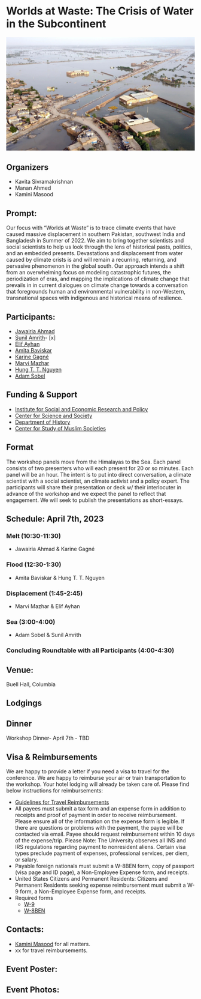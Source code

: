 # Worlds at Waste: The Crisis of Water in the Subcontinent 

![WorldatWaste](images/wawcover.jpeg)

## Organizers
- Kavita Sivramakrishnan
- Manan Ahmed
- Kamini Masood

## Prompt: 
Our focus with “Worlds at Waste” is to trace climate events that have caused massive displacement in southern Pakistan, southwest India and Bangladesh in Summer of 2022. We aim to bring together scientists and social scientists to help us look through the lens of historical pasts, politics, and an embedded presents. Devastations and displacement from water caused by climate crists is and will remain a recurring, returning, and pervasive phenomenon in the global south. Our approach intends a shift from an overwhelming focus on modeling catastrophic futures, the periodization of eras, and mapping the implications of climate change that prevails in  in current dialogues on climate change towards a conversation that foregrounds human and environmental vulnerability in non-Western, transnational spaces with indigenous and historical means of reslience.

## Participants:

- [Jawairia Ahmad](https://www.linkedin.com/in/jawairia-ahmad)
- [Sunil Amrith](https://history.yale.edu/people/sunil-amrith)- [x]  
- [Elif Ayhan](https://blogs.worldbank.org/team/elif-ayhan) 
- [Amita Baviskar](https://www.ashoka.edu.in/profile/amita-baviskar/)
- [Karine Gagné](https://socioanthro.uoguelph.ca/people/karine-gagn%C3%A9)
- [Marvi Mazhar](https://www.marvimazhar.com/)
- [Hung T. T. Nguyen](https://people.climate.columbia.edu/users/profile/tan-thai-hung-nguyen)
- [Adam Sobel](https://www.apam.columbia.edu/faculty/adam-sobel)


## Funding & Support
- [Institute for Social and Economic Research and Policy](https://www.iserp.columbia.edu/)
- [Center for Science and Society](https://scienceandsociety.columbia.edu/)
- [Department of History](http://history.columbia.edu)
- [Center for Study of Muslim Societies](http://csms.columbia.edu)

## Format
The workshop panels move from the Himalayas to the Sea. Each panel consists of two presenters who will each present for 20 or so minutes. Each panel will be an hour. The intent is to put into direct conversation, a climate scientist with a social scientist, an climate activist and a policy expert. The participants will share their presentation or deck w/ their interlocuter in advance of the workshop and we expect the panel to reflect that engagement. We will seek to publish the presentations as short-essays. 

## Schedule: April 7th, 2023

### Melt (10:30-11:30)
- Jawairia Ahmad & Karine Gagné

### Flood (12:30-1:30)
- Amita Baviskar & Hung T. T. Nguyen

### Displacement (1:45-2:45)
- Marvi Mazhar & Elif Ayhan

### Sea (3:00-4:00)
- Adam Sobel & Sunil Amrith

### Concluding Roundtable with all Participants (4:00-4:30)

## Venue:
Buell Hall, Columbia
 
## Lodgings

## Dinner
Workshop Dinner- April 7th - TBD

## Visa & Reimbursements
We are happy to provide a letter if you need a visa to travel for the conference. We are happy to reimburse your air or train transportation to the workshop. Your hotel lodging will already be taken care of. Please find below instructions for reimbursements:
* [Guidelines for Travel Reimbursements](http://history.columbia.edu/resources/reimbursement-and-payment-for-non-cu-employees/)
 * All payees must submit a tax form and an expense form in addition to receipts and proof of payment in order to receive reimbursement. Please ensure all of the information on the expense form is legible. If there are questions or problems with the payment, the payee will be contacted via email. Payee should request reimbursement within 10 days of the expense/trip. Please Note: The University observes all INS and IRS regulations regarding payment to nonresident aliens. Certain visa types preclude payment of expenses, professional services, per diem, or salary.
 * Payable foreign nationals must submit a W-8BEN form, copy of passport (visa page and ID page), a Non-Employee Expense form, and receipts.
 * United States Citizens and Permanent Residents: Citizens and Permanent Residents seeking expense reimbursement must submit a W-9 form, a Non-Employee Expense form, and receipts.
* Required forms
  * [W-9](https://www.irs.gov/pub/irs-pdf/fw9.pdf)
  * [W-8BEN](https://www.irs.gov/pub/irs-pdf/fw8ben.pdf)

## Contacts:
* [Kamini Masood](mailto:km3599@columbia.edu) for all matters.
* xx for travel reimbursements.

## Event Poster:

## Event Photos:

